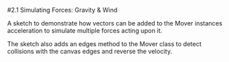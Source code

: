 #2.1 Simulating Forces: Gravity & Wind

A sketch to demonstrate how vectors can be added to the Mover instances acceleration to simulate multiple forces acting upon it. 

The sketch also adds an edges method to the Mover class to detect collisions with the canvas edges and reverse the velocity. 